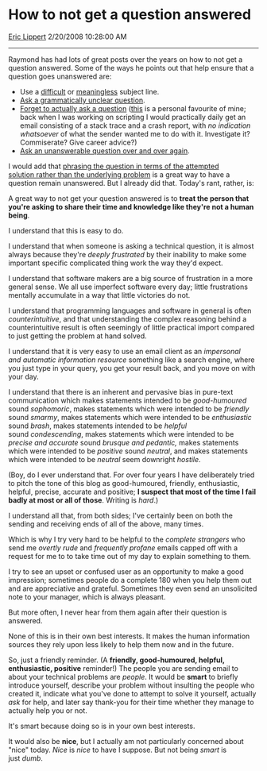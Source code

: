 # How to not get a question answered

[Eric Lippert](https://social.msdn.microsoft.com/profile/Eric%20Lippert) 2/20/2008 10:28:00 AM

-----

Raymond has had lots of great posts over the years on how to not get a question answered. Some of the ways he points out that help ensure that a question goes unanswered are:

  - Use a [difficult](http://blogs.msdn.com/oldnewthing/archive/2008/01/23/7203582.aspx) or [meaningless](http://blogs.msdn.com/oldnewthing/archive/2007/01/18/1488858.aspx) subject line.
  - [Ask a grammatically unclear question](http://blogs.msdn.com/oldnewthing/archive/2007/11/08/5973122.aspx).
  - [Forget to actually ask a question](http://blogs.msdn.com/oldnewthing/archive/2007/09/12/4872632.aspx) ([this](http://blogs.msdn.com/oldnewthing/archive/2007/03/15/1883515.aspx) is a personal favourite of mine; back when I was working on scripting I would practically daily get an email consisting of a stack trace and a crash report, with *no indication whatsoever* of what the sender wanted me to do with it. Investigate it? Commiserate? Give career advice?)
  - [Ask an unanswerable question over and over again](http://blogs.msdn.com/oldnewthing/archive/2007/04/13/2106139.aspx).

I would add that [phrasing the question in terms of the attempted solution rather than the underlying problem](http://blogs.msdn.com/ericlippert/archive/2003/11/03/53333.aspx) is a great way to have a question remain unanswered. But I already did that. Today's rant, rather, is:

A great way to not get your question answered is to **treat the person that you're asking to share their time and knowledge like they're not a human being**.

I understand that this is easy to do.

I understand that when someone is asking a technical question, it is almost always because they're *deeply frustrated* by their inability to make some important specific complicated thing work the way they'd expect.

I understand that software makers are a big source of frustration in a more general sense. We all use imperfect software every day; little frustrations mentally accumulate in a way that little victories do not.

I understand that programming languages and software in general is often *counterintuitive*, and that understanding the complex reasoning behind a counterintuitive result is often seemingly of little practical import compared to just getting the problem at hand solved.

I understand that it is very easy to use an email client as an *impersonal and automatic information resource* something like a search engine, where you just type in your query, you get your result back, and you move on with your day.

I understand that there is an inherent and pervasive bias in pure-text communication which makes statements intended to be *good-humoured* sound *sophomoric*, makes statements which were intended to be *friendly* sound *smarmy*, makes statements which were intended to be *enthusiastic* sound *brash*, makes statements intended to be *helpful* sound *condescending*, makes statements which were intended to be *precise and accurate* sound *brusque and pedantic,* makes statements which were intended to be *positive* sound *neutral*, and makes statements which were intended to be *neutral* seem downright *hostile*.

(Boy, do I ever understand that. For over four years I have deliberately tried to pitch the tone of this blog as good-humoured, friendly, enthusiastic, helpful, precise, accurate and positive; **I suspect that most of the time I fail badly at most or all of those**. Writing is *hard*.)

I understand all that, from both sides; I've certainly been on both the sending and receiving ends of all of the above, many times.

Which is why I try very hard to be helpful to the *complete strangers* who send me *overtly rude* and *frequently profane* emails capped off with a request for me to to take time out of my day to explain something to them.

I try to see an upset or confused user as an opportunity to make a good impression; sometimes people do a complete 180 when you help them out and are appreciative and grateful. Sometimes they even send an unsolicited note to your manager, which is always pleasant.

But more often, I never hear from them again after their question is answered.

None of this is in their own best interests. It makes the human information sources they rely upon less likely to help them now and in the future.

So, just a friendly reminder. (A **friendly, good-humoured, helpful, enthusiastic, positive** reminder\!) The people you are sending email to about your technical problems are *people*. It would be **smart** to briefly introduce yourself, describe your problem without insulting the people who created it, indicate what you've done to attempt to solve it yourself, actually *ask* for help, and later say thank-you for their time whether they manage to actually help you or not.

It's smart because doing so is in your own best interests.

It would also be **nice**, but I actually am not particularly concerned about "nice" today. *Nice* is *nice* to have I suppose. But not being *smart* is just *dumb*.

